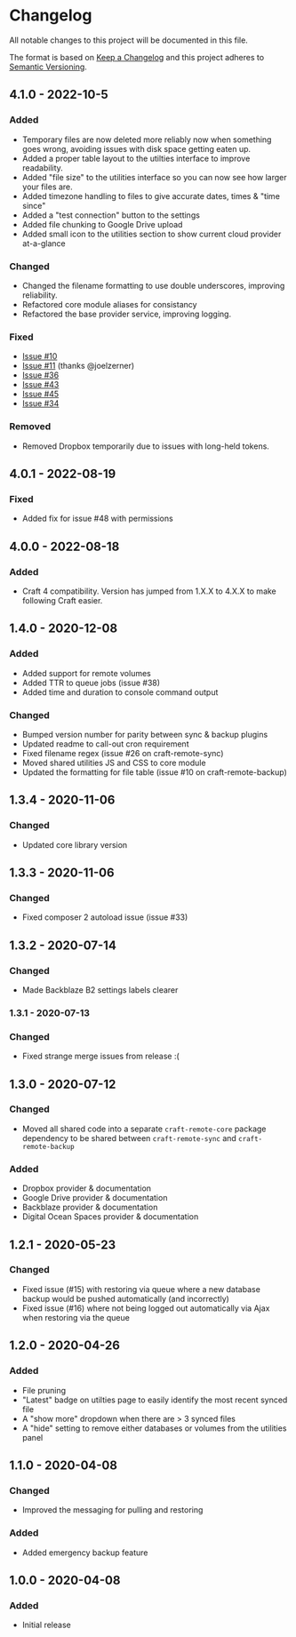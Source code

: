 # Changelog

All notable changes to this project will be documented in this file.

The format is based on [Keep a Changelog](http://keepachangelog.com/) and this project adheres to [Semantic Versioning](http://semver.org/).

## 4.1.0 - 2022-10-5

### Added

- Temporary files are now deleted more reliably now when something goes wrong, avoiding issues with disk space getting eaten up.
- Added a proper table layout to the utilties interface to improve readability.
- Added "file size" to the utilities interface so you can now see how larger your files are.
- Added timezone handling to files to give accurate dates, times & "time since"
- Added a "test connection" button to the settings
- Added file chunking to Google Drive upload
- Added small icon to the utilities section to show current cloud provider at-a-glance

### Changed

- Changed the filename formatting to use double underscores, improving reliability.
- Refactored core module aliases for consistancy
- Refactored the base provider service, improving logging.

### Fixed

- [Issue #10](https://github.com/weareferal/craft-remote-backup/issues/10)
- [Issue #11](https://github.com/weareferal/craft-remote-core/pull/11) (thanks @joelzerner)
- [Issue #36](https://github.com/weareferal/craft-remote-backup/issues/36)
- [Issue #43](https://github.com/weareferal/craft-remote-sync/issues/43)
- [Issue #45](https://github.com/weareferal/craft-remote-sync/issues/45)
- [Issue #34](https://github.com/weareferal/craft-remote-backup/issues/34)

### Removed

- Removed Dropbox temporarily due to issues with long-held tokens.

## 4.0.1 - 2022-08-19

### Fixed

- Added fix for issue #48 with permissions

## 4.0.0 - 2022-08-18

### Added

- Craft 4 compatibility. Version has jumped from 1.X.X to 4.X.X to make following Craft easier.

## 1.4.0 - 2020-12-08

### Added

- Added support for remote volumes
- Added TTR to queue jobs (issue #38)
- Added time and duration to console command output

### Changed

- Bumped version number for parity between sync & backup plugins
- Updated readme to call-out cron requirement
- Fixed filename regex (issue #26 on craft-remote-sync)
- Moved shared utilities JS and CSS to core module
- Updated the formatting for file table (issue #10 on craft-remote-backup)

## 1.3.4 - 2020-11-06

### Changed

- Updated core library version

## 1.3.3 - 2020-11-06

### Changed

- Fixed composer 2 autoload issue (issue #33)

## 1.3.2 - 2020-07-14

### Changed

- Made Backblaze B2 settings labels clearer

### 1.3.1 - 2020-07-13

### Changed

- Fixed strange merge issues from release :(

## 1.3.0 - 2020-07-12

### Changed

- Moved all shared code into a separate `craft-remote-core` package dependency to be shared between `craft-remote-sync` and `craft-remote-backup`

### Added

- Dropbox provider & documentation
- Google Drive provider & documentation
- Backblaze provider & documentation
- Digital Ocean Spaces provider & documentation

## 1.2.1 - 2020-05-23

### Changed

- Fixed issue (#15) with restoring via queue where a new database backup would be pushed automatically (and incorrectly)
- Fixed issue (#16) where not being logged out automatically via Ajax when restoring via the queue

## 1.2.0 - 2020-04-26

### Added

- File pruning
- "Latest" badge on utilties page to easily identify the most recent synced file
- A "show more" dropdown when there are > 3 synced files
- A "hide" setting to remove either databases or volumes from the utilities panel

## 1.1.0 - 2020-04-08

### Changed

- Improved the messaging for pulling and restoring

### Added

- Added emergency backup feature

## 1.0.0 - 2020-04-08

### Added

- Initial release
